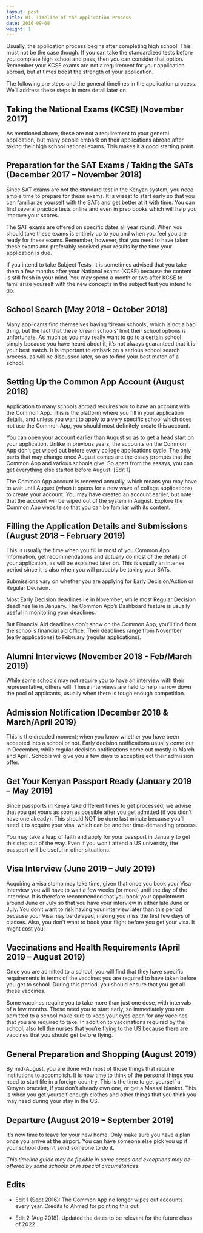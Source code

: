 ```yaml
---
layout: post
title: 01. Timeline of the Application Process
date: 2016-09-08
weight: 1
---
```


Usually, the application process begins after completing high school. This must not be the case though. If you can take the standardized tests before you complete high school and pass, then you can consider that option. Remember your KCSE exams are not a requirement for your application abroad, but at times boost the strength of your application.

The following are steps and the general timelines in the application process. We’ll address these steps in more detail later on.

## Taking the National Exams (KCSE) (November 2017)

As mentioned above, these are not a requirement to your general application, but many people embark on their applications abroad after taking their high school national exams. This makes it a good starting point.

## Preparation for the SAT Exams / Taking the SATs  (December 2017 – November 2018)

Since SAT exams are not the standard test in the Kenyan system, you need ample time to prepare for these exams. It is wisest to start early so that you can familiarize yourself with the SATs and get better at it with time. You can find several practice tests online and even in prep books which will help you improve your scores.

The SAT exams are offered on specific dates all year round. When you should take these exams is entirely up to you and when you feel you are ready for these exams. Remember, however, that you need to have taken these exams and preferably received your results by the time your application is due.

If you intend to take Subject Tests, it is sometimes advised that you take them a few months after your National exams (KCSE) because the content is still fresh in your mind. You may spend a month or two after KCSE to familiarize yourself with the new concepts in the subject test you intend to do.

## School Search (May 2018 – October 2018)

Many applicants find themselves having ‘dream schools’, which is not a bad thing, but the fact that these ‘dream schools’ limit their school options is unfortunate. As much as you may really want to go to a certain school simply because you have heard about it, it’s not always guaranteed that it is your best match. It is important to embark on a serious school search process, as will be discussed later, so as to find your best match of a school.  

## Setting Up the Common App Account (August 2018)

Application to many schools abroad requires you to have an account with the Common App. This is the platform where you fill in your application details, and unless you want to apply to a very specific school which does not use the Common App, you should most definitely create this account.

You can open your account earlier than August so as to get a head start on your application. Unlike in previous years, the accounts on the Common App don't get wiped out before every college applications cycle. The only parts that may change once August comes are the essay prompts that the Common App and various schools give. So apart from the essays, you can get everything else started before August. [Edit 1]

The Common App account is renewed annually, which means you may have to wait until August (when it opens for a new wave of college applications) to create your account. You may have created an account earlier, but note that the account will be wiped out of the system in August. Explore the Common App website so that you can be familiar with its content.

## Filling the Application Details and Submissions (August 2018 – February 2019)

This is usually the time when you fill in most of you Common App information, get recommendations and actually do most of the details of your application, as will be explained later on. This is usually an intense period since it is also when you will probably be taking your SATs.

Submissions vary on whether you are applying for Early Decision/Action or Regular Decision.

Most Early Decision deadlines lie in November, while most Regular Decision deadlines lie in January. The Common App’s Dashboard feature is usually useful in monitoring your deadlines.

But Financial Aid deadlines don’t show on the Common App, you’ll find from the school’s financial aid office. Their deadlines range from November (early applications) to February (regular applications).

## Alumni Interviews (November 2018 - Feb/March 2019)

While some schools may not require you to have an interview with their representative, others will. These interviews are held to help narrow down the pool of applicants, usually when there is tough enough competition.

## Admission Notification (December 2018 & March/April 2019)

This is the dreaded moment; when you know whether you have been accepted into a school or not. Early decision notifications usually come out in December, while regular decision notifications come out mostly in March and April. Schools will give you a few days to accept/reject their admission offer.

## Get Your Kenyan Passport Ready (January 2019 – May 2019)

Since passports in Kenya take different times to get processed, we advise that you get yours as soon as possible after you get admitted (if you didn’t have one already). This should NOT be done last minute because you’ll need it to acquire your visa, which can be another time-demanding process.

You may take a leap of faith and apply for your passport in January to get this step out of the way. Even if you won’t attend a US university, the passport will be useful in other situations.

## Visa Interview (June 2019 – July 2019)

Acquiring a visa stamp may take time, given that once you book your Visa Interview you will have to wait a few weeks (or more) until the day of the interview. It is therefore recommended that you book your appointment around June or July so that you have your interview in either late June or July. You don’t want to risk having your interview later than this period because your Visa may be delayed, making you miss the first few days of classes. Also, you don’t want to book your flight before you get your visa. It might cost you!

## Vaccinations and Health Requirements (April 2019 – August 2019)

Once you are admitted to a school, you will find that they have specific requirements in terms of the vaccines you are required to have taken before you get to school. During this period, you should ensure that you get all these vaccines.

Some vaccines require you to take more than just one dose, with intervals of a few months. These need you to start early, so immediately you are admitted to a school make sure to keep your eyes open for any vaccines that you are required to take. In addition to vaccinations required by the school, also tell the nurses that you’re flying to the US because there are vaccines that you should get before flying.

## General Preparation and Shopping (August 2019)

By mid-August, you are done with most of those things that require institutions to accomplish. It is now time to think of the personal things you need to start life in a foreign country. This is the time to get yourself a Kenyan bracelet, if you don’t already own one, or get a Maasai blanket. This is when you get yourself enough clothes and other things that you think you may need during your stay in the US.

## Departure (August 2019 – September 2019)

It’s now time to leave for your new home. Only make sure you have a plan once you arrive at the airport. You can have someone else pick you up if your school doesn’t send someone to do it.

*This timeline guide may be flexible in some cases and exceptions may be offered by some schools or in special circumstances.*

## Edits

* Edit 1 (Sept 2016): The Common App no longer wipes out accounts every year. Credits to Ahmed for pointing this out.

* Edit 2 (Aug 2018): Updated the dates to be relevant for the future class of 2022

